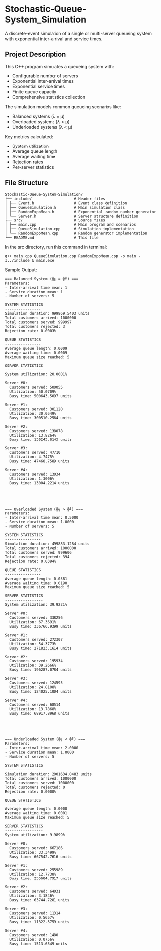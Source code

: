 # Stochastic-Queue-System_Simulation
A discrete-event simulation of a single or multi-server queueing system with exponential inter-arrival and service times.

## Project Description

This C++ program simulates a queueing system with:
- Configurable number of servers
- Exponential inter-arrival times
- Exponential service times
- Finite queue capacity
- Comprehensive statistics collection

The simulation models common queueing scenarios like:
- Balanced systems (λ = μ)
- Overloaded systems (λ > μ)
- Underloaded systems (λ < μ)

Key metrics calculated:
- System utilization
- Average queue length
- Average waiting time
- Rejection rates
- Per-server statistics

## File Structure
```
Stochastic-Queue-System-Simulation/
├── include/                   # Header files
│ ├── Event.h                  # Event class definition
│ ├── QueueSimulation.h        # Main simulation class
│ ├── RandomExpoMean.h         # Exponential random number generator
│ └── Server.h                 # Server structure definition
├── src/                       # Source files
│ ├── main.cpp                 # Main program and scenarios
│ ├── QueueSimulation.cpp      # Simulation implementation
│ └── RandomExpoMean.cpp       # Random generator implementation
└── README.md                  # This file
```

In the src directory, run this command in terminal:
```
g++ main.cpp QueueSimulation.cpp RandomExpoMean.cpp -o main -I../include & main.exe
```

Sample Output:
```
=== Balanced System (╬╗ = ╬╝) ===
Parameters:
- Inter-arrival time mean: 1
- Service duration mean: 1
- Number of servers: 5

SYSTEM STATISTICS
----------------
Simulation duration: 999869.5403 units
Total customers arrived: 1000000
Total customers served: 999997
Total customers rejected: 3
Rejection rate: 0.0003%

QUEUE STATISTICS
----------------
Average queue length: 0.0009
Average waiting time: 0.0009
Maximum queue size reached: 5

SERVER STATISTICS
-----------------
System utilization: 20.0001%

Server #0:
  Customers served: 500055
  Utilization: 50.0709%
  Busy time: 500643.5097 units

Server #1:
  Customers served: 301120
  Utilization: 30.0549%
  Busy time: 300510.2564 units

Server #2:
  Customers served: 138078
  Utilization: 13.8264%
  Busy time: 138245.8143 units

Server #3:
  Customers served: 47710
  Utilization: 4.7475%
  Busy time: 47468.7589 units

Server #4:
  Customers served: 13034
  Utilization: 1.3006%
  Busy time: 13004.2214 units





=== Overloaded System (╬╗ > ╬╝) ===
Parameters:
- Inter-arrival time mean: 0.5000
- Service duration mean: 1.0000
- Number of servers: 5

SYSTEM STATISTICS
----------------
Simulation duration: 499883.1284 units
Total customers arrived: 1000000
Total customers served: 999606
Total customers rejected: 394
Rejection rate: 0.0394%

QUEUE STATISTICS
----------------
Average queue length: 0.0381
Average waiting time: 0.0190
Maximum queue size reached: 5

SERVER STATISTICS
-----------------
System utilization: 39.9221%

Server #0:
  Customers served: 338256
  Utilization: 67.3691%
  Busy time: 336766.9399 units

Server #1:
  Customers served: 272307
  Utilization: 54.3773%
  Busy time: 271823.1614 units

Server #2:
  Customers served: 195934
  Utilization: 39.2666%
  Busy time: 196287.0784 units

Server #3:
  Customers served: 124595
  Utilization: 24.8108%
  Busy time: 124025.1004 units

Server #4:
  Customers served: 68514
  Utilization: 13.7868%
  Busy time: 68917.8968 units





=== Underloaded System (╬╗ < ╬╝) ===
Parameters:
- Inter-arrival time mean: 2.0000
- Service duration mean: 1.0000
- Number of servers: 5

SYSTEM STATISTICS
----------------
Simulation duration: 2001634.0483 units
Total customers arrived: 1000000
Total customers served: 1000000
Total customers rejected: 0
Rejection rate: 0.0000%

QUEUE STATISTICS
----------------
Average queue length: 0.0000
Average waiting time: 0.0001
Maximum queue size reached: 5

SERVER STATISTICS
-----------------
System utilization: 9.9899%

Server #0:
  Customers served: 667186
  Utilization: 33.3499%
  Busy time: 667542.7616 units

Server #1:
  Customers served: 255989
  Utilization: 12.7738%
  Busy time: 255684.7917 units

Server #2:
  Customers served: 64031
  Utilization: 3.1846%
  Busy time: 63744.7281 units

Server #3:
  Customers served: 11314
  Utilization: 0.5657%
  Busy time: 11322.5759 units

Server #4:
  Customers served: 1480
  Utilization: 0.0756%
  Busy time: 1513.6549 units
```
